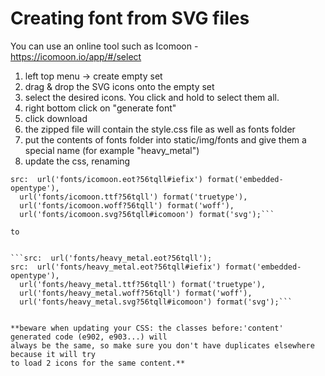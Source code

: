# Creating font from SVG files

You can use an online tool such as Icomoon - https://icomoon.io/app/#/select

1) left top menu -> create empty set
2) drag & drop the SVG icons onto the empty set
3) select the desired icons. You click and hold to select them all.
4) right bottom click on "generate font" 
5) click download
6) the zipped file will contain the style.css file as well as fonts folder
7) put the contents of fonts folder into static/img/fonts and give them a special name (for example "heavy_metal")
8) update the css, renaming 

  ```src:  url('fonts/icomoon.eot?56tqll');
  src:  url('fonts/icomoon.eot?56tqll#iefix') format('embedded-opentype'),
    url('fonts/icomoon.ttf?56tqll') format('truetype'),
    url('fonts/icomoon.woff?56tqll') format('woff'),
    url('fonts/icomoon.svg?56tqll#icomoon') format('svg');```

to


  ```src:  url('fonts/heavy_metal.eot?56tqll');
  src:  url('fonts/heavy_metal.eot?56tqll#iefix') format('embedded-opentype'),
    url('fonts/heavy_metal.ttf?56tqll') format('truetype'),
    url('fonts/heavy_metal.woff?56tqll') format('woff'),
    url('fonts/heavy_metal.svg?56tqll#icomoon') format('svg');```


**beware when updating your CSS: the classes before:'content' generated code (e902, e903...) will
always be the same, so make sure you don't have duplicates elsewhere because it will try
to load 2 icons for the same content.**
